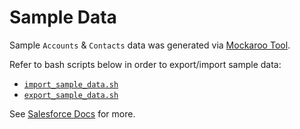 # Sample Data

Sample `Accounts` & `Contacts` data was generated via [Mockaroo Tool](https://mockaroo.com/).

Refer to bash scripts below in order to export/import sample data:

-   [`import_sample_data.sh`](../../scripts/util/import_sample_data.sh)
-   [`export_sample_data.sh`](../../scripts/util/export_sample_data.sh)

See [Salesforce Docs](https://developer.salesforce.com/docs/atlas.en-us.sfdx_dev.meta/sfdx_dev/sfdx_dev_test_data_example.htm) for more.

